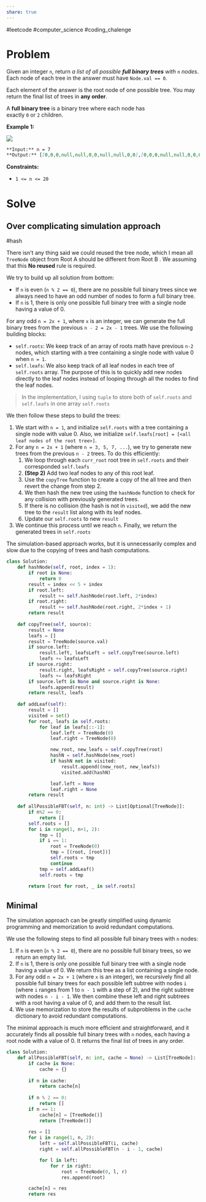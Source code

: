 ```yaml
---
share: true
---
```

#leetcode #computer_science #coding_chalenge

# Problem

Given an integer `n`, return _a list of all possible **full binary trees** with_ `n` _nodes_. Each node of each tree in the answer must have `Node.val == 0`.

Each element of the answer is the root node of one possible tree. You may return the final list of trees in **any order**.

A **full binary tree** is a binary tree where each node has exactly `0` or `2` children.

**Example 1:**

![](https://s3-lc-upload.s3.amazonaws.com/uploads/2018/08/22/fivetrees.png)

```markdown
**Input:** n = 7
**Output:** [[0,0,0,null,null,0,0,null,null,0,0],[0,0,0,null,null,0,0,0,0],[0,0,0,0,0,0,0],[0,0,0,0,0,null,null,null,null,0,0],[0,0,0,0,0,null,null,0,0|0,0,0,null,null,0,0,null,null,0,0],[0,0,0,null,null,0,0,0,0],[0,0,0,0,0,0,0],[0,0,0,0,0,null,null,null,null,0,0],[0,0,0,0,0,null,null,0,0]]
```

**Constraints:**

- `1 <= n <= 20`

# Solve
## Over complicating simulation approach
#hash 

There isn't any thing said we could reused the tree node, which I mean all `TreeNode` object from Root A should be different from Root B . We assuming that this **No reused** rule is required.

We try to build up all solution from bottom:
- If `n` is even (`n % 2 == 0`), there are no possible full binary trees since we always need to have an odd number of nodes to form a full binary tree.
- If `n` is 1, there is only one possible full binary tree with a single node having a value of 0.

For any odd `n = 2x + 1`, where `x` is an integer, we can generate the full binary trees from the previous `n - 2 = 2x - 1` trees. We use the following building blocks:
- `self.roots`: We keep track of an array of roots math have previous `n-2` nodes, which starting with a tree containing a single node with value 0 when `n = 1`.
- `self.leafs`: We also keep track of all leaf nodes in each tree of `self.roots` array. The purpose of this is to quickly add new nodes directly to the leaf nodes instead of looping through all the nodes to find the leaf nodes.

> In the implementation, I using `tuple` to store both of `self.roots` and `self.leafs` in one array `self.roots` 

We then follow these steps to build the trees:
1. We start with `n = 1`, and initialize `self.roots` with a tree containing a single node with value 0. Also, we initialize `self.leafs[root] = [<all leaf nodes of the root tree>]`.
2. For any `n = 2x + 1` (where `n = 3, 5, 7, ...`), we try to generate new trees from the previous `n - 2` trees. To do this efficiently:
    1. We loop through each `curr_root` root tree in `self.roots` and their corresponded `self.leafs`
    2. **(Step 2)** Add two leaf nodes to any of this root leaf.
    3. Use the `copyTree` function to create a copy of the all tree and then revert the change from step 2. 
    4. We then hash the new tree using the `hashNode` function to check for any collision with previously generated trees.
    5.  If there is no collision (the hash is not in `visited`), we add the new tree to the `result` list along with its leaf nodes.
    6. Update our `self.roots` to new `result`
3. We continue this process until we reach `n`. Finally, we return the generated trees in `self.roots`

The simulation-based approach works, but it is unnecessarily complex and slow due to the copying of trees and hash computations.

```python
class Solution:
    def hashNode(self, root, index = 1):
        if root is None:
            return 0
        result = index << 5 + index
        if root.left:
            result += self.hashNode(root.left, 2*index)
        if root.right:
            result += self.hashNode(root.right, 2*index + 1)
        return result
    
    def copyTree(self, source):
        result = None
        leafs = []
        result = TreeNode(source.val)
        if source.left:
            result.left, leafsLeft = self.copyTree(source.left)
            leafs += leafsLeft
        if source.right:
            result.right, leafsRight = self.copyTree(source.right)
            leafs += leafsRight
        if source.left is None and source.right is None:
            leafs.append(result)
        return result, leafs
    
    def addLeaf(self):
        result = []
        visited = set()
        for root, leafs in self.roots:
            for leaf in leafs[::-1]:
                leaf.left = TreeNode(0)
                leaf.right = TreeNode(0)

                new_root, new_leafs = self.copyTree(root)
                hashN = self.hashNode(new_root)
                if hashN not in visited:
                    result.append((new_root, new_leafs))
                    visited.add(hashN)

                leaf.left = None
                leaf.right = None
        return result
    
    def allPossibleFBT(self, n: int) -> List[Optional[TreeNode]]:
        if n%2 == 0:
            return []
        self.roots = []
        for i in range(1, n+1, 2):
            tmp = []
            if i == 1:
                root = TreeNode(0)
                tmp = [(root, [root])]
                self.roots = tmp
                continue
            tmp = self.addLeaf()
            self.roots = tmp
            
        return [root for root, _ in self.roots]
```

## Minimal

The simulation approach can be greatly simplified using dynamic programming and memorization to avoid redundant computations.

We use the following steps to find all possible full binary trees with `n` nodes:

1. If `n` is even (`n % 2 == 0`), there are no possible full binary trees, so we return an empty list.
2. If `n` is 1, there is only one possible full binary tree with a single node having a value of 0. We return this tree as a list containing a single node.
3. For any odd `n = 2x + 1` (where `x` is an integer), we recursively find all possible full binary trees for each possible left subtree with nodes `i` (where `i` ranges from 1 to `n - 1` with a step of 2), and the right subtree with nodes `n - i - 1`. We then combine these left and right subtrees with a root having a value of 0, and add them to the result list.
4. We use memorization to store the results of subproblems in the `cache` dictionary to avoid redundant computations.

The minimal approach is much more efficient and straightforward, and it accurately finds all possible full binary trees with `n` nodes, each having a root node with a value of 0. It returns the final list of trees in any order.

```python
class Solution:
    def allPossibleFBT(self, n: int, cache = None) -> List[TreeNode]:
        if cache is None:
            cache = {}
        
        if n in cache:
            return cache[n]
        
        if n % 2 == 0:
            return []
        if n == 1:
            cache[n] = [TreeNode()]
            return [TreeNode()]
        
        res = []
        for i in range(1, n, 2):
            left = self.allPossibleFBT(i, cache)
            right = self.allPossibleFBT(n - i - 1, cache)

            for l in left:
                for r in right:
                    root = TreeNode(0, l, r)
                    res.append(root)

        cache[n] = res
        return res
```